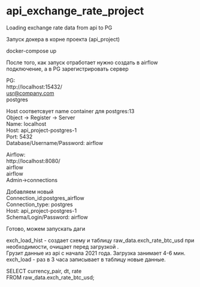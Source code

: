 # api_exchange_rate_project
Loading exchange rate data from api to PG

Запуск докера в корне проекта (api_project)

docker-compose up

После того, как запуск отработает нужно создать в airflow подключение, а в PG зарегистрировать сервер

PG: <br />
http://localhost:15432/ <br />
usr@company.com <br />
postgres<br />

Host соответсвует name container для postgres:13<br />
Object -> Register -> Server<br />
Name: localhost<br />
Host: api_project-postgres-1<br />
Port: 5432<br />
Database/Username/Password: airflow<br />

Airflow:<br />
http://localhost:8080/<br />
airflow<br />
airflow<br />
Admin->connections<br />

Добавляем новый<br />
Connection_id:postgres_airflow<br />
Connection_type: postgres<br />
Host: api_project-postgres-1<br />
Schema/Login/Password: airflow<br />

Готово, можем запускать даги<br />

exch_load_hist - создает схему и таблицу raw_data.exch_rate_btc_usd при необходимости, очищает перед загрузкой .<br />
Грузит данные из api с начала 2021 года. Загрузка занимает 4-6 мин.<br />
exch_load - раз в 3 часа записывает в таблицу новые данные.<br />

SELECT currency_pair, dt, rate<br />
	FROM raw_data.exch_rate_btc_usd;<br />
